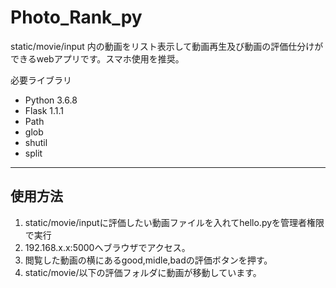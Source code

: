 # Photo_Rank_py

static/movie/input 内の動画をリスト表示して動画再生及び動画の評価仕分けができるwebアプリです。スマホ使用を推奨。

必要ライブラリ

- Python 3.6.8
- Flask 1.1.1
- Path
- glob
- shutil
- split


---
## 使用方法
1. static/movie/inputに評価したい動画ファイルを入れてhello.pyを管理者権限で実行
1. 192.168.x.x:5000へブラウザでアクセス。
1. 閲覧した動画の横にあるgood,midle,badの評価ボタンを押す。
1. static/movie/以下の評価フォルダに動画が移動しています。


